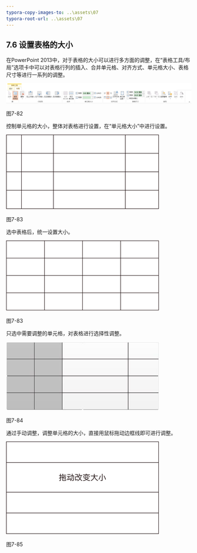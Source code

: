 ```yaml
---
typora-copy-images-to: ..\assets\07
typora-root-url: ..\assets\07
---
```


## **7.6**  **设置表格的大小**

在PowerPoint 2013中，对于表格的大小可以进行多方面的调整，在“表格工具/布局”选项卡中可以对表格行列的插入、合并单元格、对齐方式、单元格大小、表格尺寸等进行一系列的调整。

![img](/assets/07/image090.png)

图7-82

控制单元格的大小，整体对表格进行设置，在“单元格大小”中进行设置。

![img](/assets/07/image091.png)

图7-83

选中表格后，统一设置大小。

![img](/assets/07/image092.png)

图7-83

只选中需要调整的单元格，对表格进行选择性调整。

![img](/assets/07/image093.jpg)

图7-84

通过手动调整，调整单元格的大小，直接用鼠标拖动边框线即可进行调整。

![img](/assets/07/image094.png)

图7-85